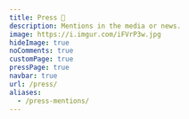 ```yaml
---
title: Press 📰️
description: Mentions in the media or news.
image: https://i.imgur.com/iFVrP3w.jpg
hideImage: true
noComments: true
customPage: true
pressPage: true
navbar: true
url: /press/
aliases:
  - /press-mentions/
---
```

